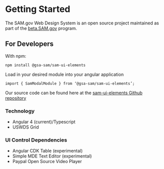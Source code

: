 # Getting Started

The SAM.gov Web Design System is an open source project maintained as part of the [beta.SAM.gov](https://beta.SAM.gov) program.

## For Developers
With npm:
```
npm install @gsa-sam/sam-ui-elements
```

Load in your desired module into your angular application

```
import { SamModalModule } from ‘@gsa-sam/sam-ui-elements’;
```

Our source code can be found here at the [sam-ui-elements Github repository](https://github.com/GSA/sam-ui-elements)

### Technology
* Angular 4 (current)/Typescript
* USWDS Grid

### UI Control Dependencies
* Angular CDK Table (experimental)
* Simple MDE Text Editor (experimental)
* Paypal Open Source Video Player

